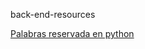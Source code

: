 back-end-resources

[Palabras reservada en python](https://recursospython.com/guias-y-manuales/palabras-reservadas-del-lenguaje/)
